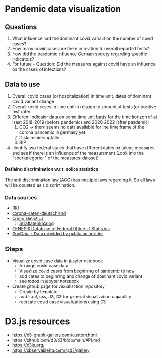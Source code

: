 # Pandemic data visualization
## Questions

1. What influence had the dominant covid variant on the number of covid cases?
2. How many covid cases are there in relation to overall reported tests?
3. How did the pandemic influence German society regarding specific indicators?
4. For future - Question: Did the measures against covid have an influence on the cases of infections?

## Data to use

1. Overall covid cases (or hospitalization) in time unit, dates of dominant covid variant change
2. Overall covid cases in time unit in relation to amount of tests (or positive test rate)
3. Different indicator data on some time unit basis for the time horizon of at least 2018-2019 (before pandemic) and 2020-2022 (after pandemic)
    1. CO2 -> there seems no data available for the time frame of the corona pandemic in germany yet. 
    2. Diskriminierungfälle
    3. BIP
4. Identify two federal states that have different dates on taking measures and see if there is an influence of the measurement (Look into the "oberkategorien" of the measures-dataset)

#### Defining discrimination w.r.t. police statistics

The anti discrimination law (AGG) has [multiple laws](http://www.agg-ratgeber.de/de/ihre-rechte/strafrecht.html) regarding it. So all laws will be counted as a discrimination.

### Data sources

- [RKI](https://www.rki.de/DE/Content/InfAZ/N/Neuartiges_Coronavirus/nCoV_node.html;jsessionid=6028AD7703AF01EAF065B59CD2C1335C.internet111#doc13490882bodyText12)
- [corona-daten-deutschland](https://www.corona-daten-deutschland.de/dataset/)
- [Crime statistics](https://www.bka.de/DE/AktuelleInformationen/StatistikenLagebilder/PolizeilicheKriminalstatistik/pks_node.html)
    - [Straftatenkatalog](https://www.bka.de/SharedDocs/Downloads/DE/Publikationen/PolizeilicheKriminalstatistik/2021/Interpretation/01_div_Dok/Straftatenkatalog.pdf?__blob=publicationFile&v=4)
- [GENESIS Database of Federal Office of Statistics](https://www-genesis.destatis.de/genesis/online)
- [GovData - Data provided by public authorities](https://www.govdata.de/)

## Steps

- Visualize covid case data in jupyter notebook
    - Arrange covid case data
    - Visualize covid cases from beginning of pandemic to now
    - add dates of beginning and change of dominant covid variant
    - see todos in jupyter notebook
- Create github page for visualization repository
    - Create by template
    - add html, css, JS, D3 for general visualization capability
    - recreate covid case visualizations using D3

# D3.js resources

- https://d3-graph-gallery.com/custom.html
- https://github.com/d3/d3/blob/main/API.md
- https://d3js.org/
- https://observablehq.com/@d3/gallery
